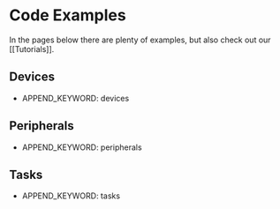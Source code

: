 <!--- Copyright (c) 2013 Gordon Williams, Pur3 Ltd. See the file LICENSE for copying permission. -->
Code Examples
===========

In the pages below there are plenty of examples, but also check out our [[Tutorials]].

Devices
------

* APPEND_KEYWORD: devices

Peripherals
----------

* APPEND_KEYWORD: peripherals

Tasks
-----

* APPEND_KEYWORD: tasks

